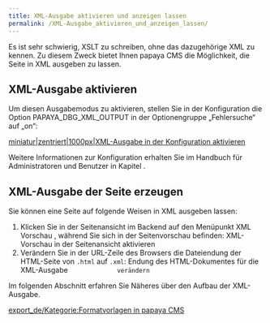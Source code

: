 ```yaml
---
title: XML-Ausgabe aktivieren und anzeigen lassen
permalink: /XML-Ausgabe_aktivieren_und_anzeigen_lassen/
---
```


Es ist sehr schwierig, XSLT zu schreiben, ohne das dazugehörige XML zu kennen. Zu diesem Zweck bietet Ihnen papaya CMS die Möglichkeit, die Seite in XML ausgeben zu lassen.

XML-Ausgabe aktivieren
----------------------

Um diesen Ausgabemodus zu aktivieren, stellen Sie in der Konfiguration die Option PAPAYA_DBG_XML_OUTPUT in der Optionengruppe „Fehlersuche“ auf „on“:

[miniatur|zentriert|1000px|XML-Ausgabe in der Konfiguration aktivieren](/images/File:XMLOutputAktivierenKonfiguration.png )

Weitere Informationen zur Konfiguration erhalten Sie im Handbuch für Administratoren und Benutzer in Kapitel .

XML-Ausgabe der Seite erzeugen
------------------------------

Sie können eine Seite auf folgende Weisen in XML ausgeben lassen:

1.  Klicken Sie in der Seitenansicht im Backend auf den Menüpunkt XML Vorschau , während Sie sich in der Seitenvorschau befinden: XML-Vorschau in der Seitenansicht aktivieren
2.  Verändern Sie in der URL-Zeile des Browsers die Dateiendung der HTML-Seite von `.html` auf `.xml`: Endung des HTML-Dokumentes für die XML-Ausgabe
    `             verändern`

Im folgenden Abschnitt erfahren Sie Näheres über den Aufbau der XML-Ausgabe.

[export_de/Kategorie:Formatvorlagen in papaya CMS](export_de/Kategorie:Formatvorlagen_in_papaya_CMS )